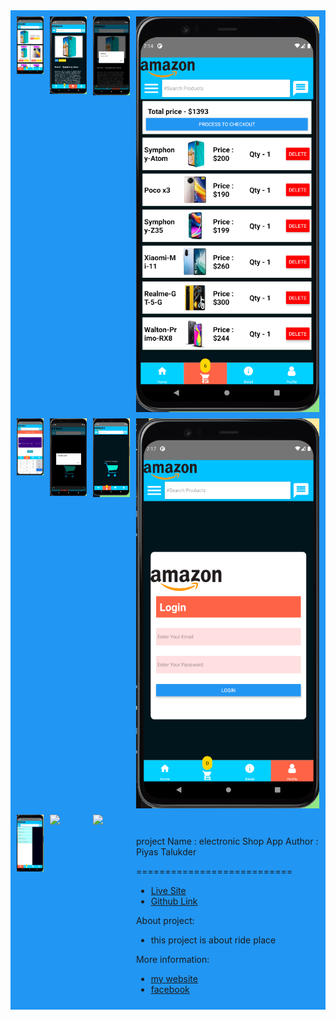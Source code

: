 <div style="display: grid;
  grid-template-columns: auto auto auto auto;
  grid-gap: 10px;
  background-color: #2196F3;
  padding: 10px;">
 
<img src="mobileapp1.png"/>
<img src="mobileapp2.png"/>
<img src="mobileapp3.png"/>
<img src="mobileapp4.png"/>
<img src="mobileapp5.png"/>
<img src="mobileapp6.png"/>
<img src="mobileapp7.png"/>
<img src="mobileapp8.png"/>
<img src="mobileapp9.png"/>
<img src="mobileapp10.png"/>
<img src="mobileapp11.png"/>

 <div>
 

<br/>
<br/>
project Name : electronic Shop App
Author : Piyas Talukder

===========================

- [Live Site](https://go-riders-67527.web.app/)
- [Github Link](https://github.com/Porgramming-Hero-web-course/react-auth-piyas1234)
 

About project:
 
- this project is about ride place 


More information:
- [my website ](http://piyass.com)
- [facebook](https://web.facebook.com/piyastalukderr/)


